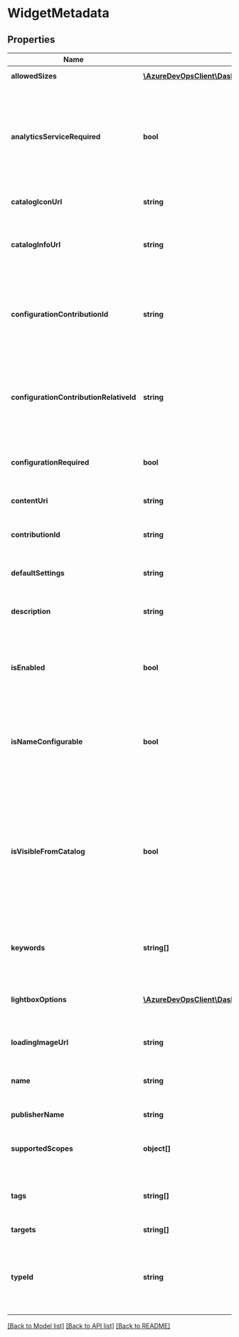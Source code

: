 # WidgetMetadata

## Properties
Name | Type | Description | Notes
------------ | ------------- | ------------- | -------------
**allowedSizes** | [**\AzureDevOpsClient\Dashboard\AzureDevOpsClient\Dashboard\Model\WidgetSize[]**](WidgetSize.md) | Sizes supported by the Widget. | [optional] 
**analyticsServiceRequired** | **bool** | Opt-in boolean that indicates if the widget requires the Analytics Service to function. Widgets requiring the analytics service are hidden from the catalog if the Analytics Service is not available. | [optional] 
**catalogIconUrl** | **string** | Resource for an icon in the widget catalog. | [optional] 
**catalogInfoUrl** | **string** | Opt-in URL string pointing at widget information. Defaults to extension marketplace URL if omitted | [optional] 
**configurationContributionId** | **string** | The id of the underlying contribution defining the supplied Widget custom configuration UI. Null if custom configuration UI is not available. | [optional] 
**configurationContributionRelativeId** | **string** | The relative id of the underlying contribution defining the supplied Widget custom configuration UI. Null if custom configuration UI is not available. | [optional] 
**configurationRequired** | **bool** | Indicates if the widget requires configuration before being added to dashboard. | [optional] 
**contentUri** | **string** | Uri for the widget content to be loaded from . | [optional] 
**contributionId** | **string** | The id of the underlying contribution defining the supplied Widget. | [optional] 
**defaultSettings** | **string** | Optional default settings to be copied into widget settings. | [optional] 
**description** | **string** | Summary information describing the widget. | [optional] 
**isEnabled** | **bool** | Widgets can be disabled by the app store.  We&#39;ll need to gracefully handle for: - persistence (Allow) - Requests (Tag as disabled, and provide context) | [optional] 
**isNameConfigurable** | **bool** | Opt-out boolean that indicates if the widget supports widget name/title configuration. Widgets ignoring the name should set it to false in the manifest. | [optional] 
**isVisibleFromCatalog** | **bool** | Opt-out boolean indicating if the widget is hidden from the catalog. Commonly, this is used to allow developers to disable creation of a deprecated widget. A widget must have a functional default state, or have a configuration experience, in order to be visible from the catalog. | [optional] 
**keywords** | **string[]** | Keywords associated with this widget, non-filterable and invisible | [optional] 
**lightboxOptions** | [**\AzureDevOpsClient\Dashboard\AzureDevOpsClient\Dashboard\Model\LightboxOptions**](LightboxOptions.md) | Opt-in properties for customizing widget presentation in a \&quot;lightbox\&quot; dialog. | [optional] 
**loadingImageUrl** | **string** | Resource for a loading placeholder image on dashboard | [optional] 
**name** | **string** | User facing name of the widget type. Each widget must use a unique value here. | [optional] 
**publisherName** | **string** | Publisher Name of this kind of widget. | [optional] 
**supportedScopes** | **object[]** | Data contract required for the widget to function and to work in its container. | [optional] 
**tags** | **string[]** | Tags associated with this widget, visible on each widget and filterable. | [optional] 
**targets** | **string[]** | Contribution target IDs | [optional] 
**typeId** | **string** | Deprecated: locally unique developer-facing id of this kind of widget. ContributionId provides a globally unique identifier for widget types. | [optional] 

[[Back to Model list]](../README.md#documentation-for-models) [[Back to API list]](../README.md#documentation-for-api-endpoints) [[Back to README]](../README.md)


